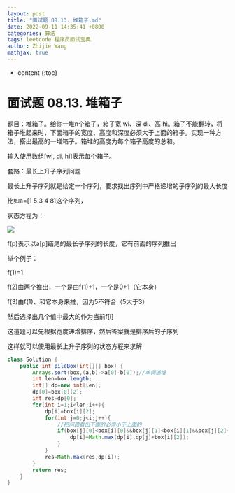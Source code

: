 ```yaml
---
layout: post
title: "面试题 08.13. 堆箱子.md"
date: 2022-09-11 14:35:41 +0800
categories: 算法
tags: leetcode 程序员面试宝典
author: Zhijie Wang
mathjax: true
---
```



* content
{:toc}














# 面试题 08.13. 堆箱子

题目：堆箱子。给你一堆n个箱子，箱子宽 wi、深 di、高 hi。箱子不能翻转，将箱子堆起来时，下面箱子的宽度、高度和深度必须大于上面的箱子。实现一种方法，搭出最高的一堆箱子。箱堆的高度为每个箱子高度的总和。

输入使用数组[wi, di, hi]表示每个箱子。

套路：最长上升子序列问题

最长上升子序列就是给定一个序列，要求找出序列中严格递增的子序列的最大长度

比如a=[1 5 3 4 8]这个序列，

状态方程为：

![](D:/下载/youdaonote-pull-master/youdaonote-pull-master/youdaonote/youdaonote-images/WEBRESOURCE5f14c272fc833c7c3bb36a8a0894a869.png)

f(p)表示以a[p]结尾的最长子序列的长度，它有前面的序列推出

举个例子：

f(1)=1

f(2)由两个推出，一个是由f(1)+1，一个是0+1（它本身）

f(3)由f(1)、和它本身来推，因为5不符合（5大于3）

然后选择出几个值中最大的作为当前f[i]

这道题可以先根据宽度递增排序，然后答案就是排序后的子序列

这样就可以使用最长上升子序列的状态方程来求解

```java
class Solution {
    public int pileBox(int[][] box) {
        Arrays.sort(box,(a,b)->a[0]-b[0]);//单调递增
        int len=box.length;
        int[] dp=new int[len];
        dp[0]=box[0][2];
        int res=dp[0];
        for(int i=1;i<len;i++){
            dp[i]=box[i][2];
            for(int j=0;j<i;j++){
                //把问题看出下面的必须小于上面的
                if(box[j][0]<box[i][0]&&box[j][1]<box[i][1]&&box[j][2]<box[i][2]){
                    dp[i]=Math.max(dp[i],dp[j]+box[i][2]);
                }
            }
            res=Math.max(res,dp[i]);
        } 
        return res;  
    }
}
```

